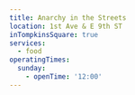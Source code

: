 ```yaml
---
title: Anarchy in the Streets
location: 1st Ave & E 9th ST
inTompkinsSquare: true
services:
  - food
operatingTimes:
  sunday:
    - openTime: '12:00'
---
```

